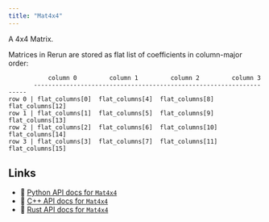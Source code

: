 ```yaml
---
title: "Mat4x4"
---
```


A 4x4 Matrix.

Matrices in Rerun are stored as flat list of coefficients in column-major order:
```text
           column 0         column 1         column 2         column 3
       --------------------------------------------------------------------
row 0 | flat_columns[0]  flat_columns[4]  flat_columns[8]  flat_columns[12]
row 1 | flat_columns[1]  flat_columns[5]  flat_columns[9]  flat_columns[13]
row 2 | flat_columns[2]  flat_columns[6]  flat_columns[10] flat_columns[14]
row 3 | flat_columns[3]  flat_columns[7]  flat_columns[11] flat_columns[15]
```


## Links
 * 🐍 [Python API docs for `Mat4x4`](https://ref.rerun.io/docs/python/stable/common/datatypes#rerun.datatypes.Mat4x4)
 * 🌊 [C++ API docs for `Mat4x4`](https://ref.rerun.io/docs/cpp/stable/structrerun_1_1datatypes_1_1Mat4x4.html?speculative-link)
 * 🦀 [Rust API docs for `Mat4x4`](https://docs.rs/rerun/latest/rerun/datatypes/struct.Mat4x4.html)


